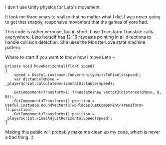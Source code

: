 I don't use Unity physics for Leto's movement.

It took me three years to realize that no matter what I did, I was never going to get that snappy, responsive movement that the games of yore had.

This code is rather verbose, but in short, I use Transform.Translate calls everywhere. Leto herself has 12-16 raycasts pointing in all directions to handle collision detection. She uses the MonsterLove state machine pattern.

Where to start if you want to know how I move Leto -

    private void MoveHorizontal(float speed)
    {
        speed = Useful.instance.ConvertUnityUnitsToPixels(speed);
        var distanceToMove = _playerScript.CalculateHorizontalDistance(speed);

        GetComponent<Transform>().Translate(new Vector3(distanceToMove, 0, 0));
        GetComponent<Transform>().position = Useful.instance.RoundVectorToTwoPlaces(GetComponent<Transform>().position);
        GetComponent<Transform>().position = _playerScript.FinalAdjustHorizontalSpeed(speed);
    }

Making this public will probably make me clean up my code, which is never a bad thing. :)
